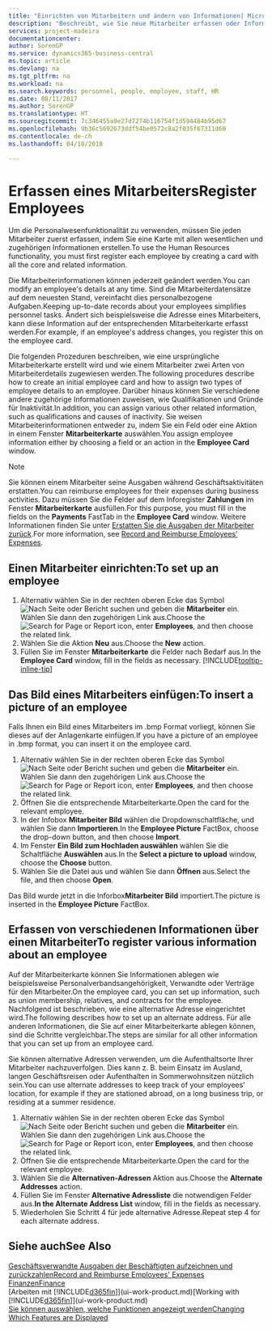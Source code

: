 ```yaml
---
title: "Einrichten von Mitarbeitern und ändern von Informationen| Microsoft Docs"
description: "Beschreibt, wie Sie neue Mitarbeiter erfassen oder Informationen für vorhandene Mitarbeiter bearbeiten."
services: project-madeira
documentationcenter: 
author: SorenGP
ms.service: dynamics365-business-central
ms.topic: article
ms.devlang: na
ms.tgt_pltfrm: na
ms.workload: na
ms.search.keywords: personnel, people, employee, staff, HR
ms.date: 08/11/2017
ms.author: SorenGP
ms.translationtype: HT
ms.sourcegitcommit: 7c346455a9e27d7274b116754f1d594484b95d67
ms.openlocfilehash: 9b36c5692673ddf54be0572c8a2f035f67311d60
ms.contentlocale: de-ch
ms.lasthandoff: 04/18/2018

---
```

# <a name="register-employees"></a><span data-ttu-id="d6e0b-103">Erfassen eines Mitarbeiters</span><span class="sxs-lookup"><span data-stu-id="d6e0b-103">Register Employees</span></span>
<span data-ttu-id="d6e0b-104">Um die Personalwesenfunktionalität zu verwenden, müssen Sie jeden Mitarbeiter zuerst erfassen, indem Sie eine Karte mit allen wesentlichen und zugehörigen Informationen erstellen.</span><span class="sxs-lookup"><span data-stu-id="d6e0b-104">To use the Human Resources functionality, you must first register each employee by creating a card with all the core and related information.</span></span>

<span data-ttu-id="d6e0b-105">Die Mitarbeiterinformationen können jederzeit geändert werden.</span><span class="sxs-lookup"><span data-stu-id="d6e0b-105">You can modify an employee's details at any time.</span></span> <span data-ttu-id="d6e0b-106">Sind die Mitarbeiterdatensätze auf dem neuesten Stand, vereinfacht dies personalbezogene Aufgaben.</span><span class="sxs-lookup"><span data-stu-id="d6e0b-106">Keeping up-to-date records about your employees simplifies personnel tasks.</span></span> <span data-ttu-id="d6e0b-107">Ändert sich beispielsweise die Adresse eines Mitarbeiters, kann diese Information auf der entsprechenden Mitarbeiterkarte erfasst werden.</span><span class="sxs-lookup"><span data-stu-id="d6e0b-107">For example, if an employee's address changes, you register this on the employee card.</span></span>

<span data-ttu-id="d6e0b-108">Die folgenden Prozeduren beschreiben, wie eine ursprüngliche Mitarbeiterkarte erstellt wird und wie einem Mitarbeiter zwei Arten von Mitarbeiterdetails zugewiesen werden.</span><span class="sxs-lookup"><span data-stu-id="d6e0b-108">The following procedures describe how to create an initial employee card and how to assign two types of employee details to an employee.</span></span> <span data-ttu-id="d6e0b-109">Darüber hinaus können Sie verschiedene andere zugehörige Informationen zuweisen, wie Qualifikationen und Gründe für Inaktivität.</span><span class="sxs-lookup"><span data-stu-id="d6e0b-109">In addition, you can assign various other related information, such as qualifications and causes of inactivity.</span></span> <span data-ttu-id="d6e0b-110">Sie weisen Mitarbeiterinformationen entweder zu, indem Sie ein Feld oder eine Aktion in einem Fenster **Mitarbeiterkarte** auswählen.</span><span class="sxs-lookup"><span data-stu-id="d6e0b-110">You assign employee information either by choosing a field or an action in the **Employee Card** window.</span></span>

> [!NOTE]  
> <span data-ttu-id="d6e0b-111">Sie können einem Mitarbeiter seine Ausgaben während Geschäftsaktivitäten erstatten.</span><span class="sxs-lookup"><span data-stu-id="d6e0b-111">You can reimburse employees for their expenses during business activities.</span></span> <span data-ttu-id="d6e0b-112">Dazu müssen Sie die Felder auf dem Inforegister **Zahlungen** im Fenster **Mitarbeiterkarte** ausfüllen.</span><span class="sxs-lookup"><span data-stu-id="d6e0b-112">For this purpose, you must fill in the fields on the **Payments** FastTab in the **Employee Card** window.</span></span> <span data-ttu-id="d6e0b-113">Weitere Informationen finden Sie unter [Erstatten Sie die Ausgaben der Mitarbeiter zurück](finance-how-record-reimburse-employee-expenses.md).</span><span class="sxs-lookup"><span data-stu-id="d6e0b-113">For more information, see [Record and Reimburse Employees' Expenses](finance-how-record-reimburse-employee-expenses.md).</span></span>

## <a name="to-set-up-an-employee"></a><span data-ttu-id="d6e0b-114">Einen Mitarbeiter einrichten:</span><span class="sxs-lookup"><span data-stu-id="d6e0b-114">To set up an employee</span></span>
1. <span data-ttu-id="d6e0b-115">Alternativ wählen Sie in der rechten oberen Ecke das Symbol ![Nach Seite oder Bericht suchen](media/ui-search/search_small.png "Nach Seite oder Bericht suchen") und geben die **Mitarbeiter** ein. Wählen Sie dann den zugehörigen Link aus.</span><span class="sxs-lookup"><span data-stu-id="d6e0b-115">Choose the ![Search for Page or Report](media/ui-search/search_small.png "Search for Page or Report icon") icon, enter **Employees**, and then choose the related link.</span></span>
2. <span data-ttu-id="d6e0b-116">Wählen Sie die Aktion **Neu** aus.</span><span class="sxs-lookup"><span data-stu-id="d6e0b-116">Choose the **New** action.</span></span>
3. <span data-ttu-id="d6e0b-117">Füllen Sie im Fenster **Mitarbeiterkarte** die Felder nach Bedarf aus.</span><span class="sxs-lookup"><span data-stu-id="d6e0b-117">In the **Employee Card** window, fill in the fields as necessary.</span></span> [!INCLUDE[tooltip-inline-tip](includes/tooltip-inline-tip_md.md)]

## <a name="to-insert-a-picture-of-an-employee"></a><span data-ttu-id="d6e0b-118">Das Bild eines Mitarbeiters einfügen:</span><span class="sxs-lookup"><span data-stu-id="d6e0b-118">To insert a picture of an employee</span></span>
<span data-ttu-id="d6e0b-119">Falls Ihnen ein Bild eines Mitarbeiters im .bmp Format vorliegt,  können Sie dieses auf der Anlagenkarte einfügen.</span><span class="sxs-lookup"><span data-stu-id="d6e0b-119">If you have a picture of an employee in .bmp format, you can insert it on the employee card.</span></span>

1. <span data-ttu-id="d6e0b-120">Alternativ wählen Sie in der rechten oberen Ecke das Symbol ![Nach Seite oder Bericht suchen](media/ui-search/search_small.png "Nach Seite oder Bericht suchen") und geben die **Mitarbeiter** ein. Wählen Sie dann den zugehörigen Link aus.</span><span class="sxs-lookup"><span data-stu-id="d6e0b-120">Choose the ![Search for Page or Report](media/ui-search/search_small.png "Search for Page or Report icon") icon, enter **Employees**, and then choose the related link.</span></span>
2. <span data-ttu-id="d6e0b-121">Öffnen Sie die entsprechende Mitarbeiterkarte.</span><span class="sxs-lookup"><span data-stu-id="d6e0b-121">Open the card for the relevant employee.</span></span>
3. <span data-ttu-id="d6e0b-122">In der Infobox **Mitarbeiter Bild** wählen die Dropdownschaltfläche, und wählen Sie dann **Importieren**.</span><span class="sxs-lookup"><span data-stu-id="d6e0b-122">In the **Employee Picture** FactBox, choose the drop-down button, and then choose **Import**.</span></span>
4. <span data-ttu-id="d6e0b-123">Im Fenster **Ein Bild zum Hochladen auswählen** wählen Sie die Schaltfläche **Auswählen** aus.</span><span class="sxs-lookup"><span data-stu-id="d6e0b-123">In the **Select a picture to upload** window, choose the **Choose** button.</span></span>
5. <span data-ttu-id="d6e0b-124">Wählen Sie die Datei aus und wählen Sie dann **Öffnen** aus.</span><span class="sxs-lookup"><span data-stu-id="d6e0b-124">Select the file, and then choose **Open**.</span></span>

<span data-ttu-id="d6e0b-125">Das Bild wurde jetzt in die Inforbox**Mitarbeiter Bild** importiert.</span><span class="sxs-lookup"><span data-stu-id="d6e0b-125">The picture is inserted in the **Employee Picture** FactBox.</span></span>

## <a name="to-register-various-information-about-an-employee"></a><span data-ttu-id="d6e0b-126">Erfassen von verschiedenen Informationen über einen Mitarbeiter</span><span class="sxs-lookup"><span data-stu-id="d6e0b-126">To register various information about an employee</span></span>
<span data-ttu-id="d6e0b-127">Auf der Mitarbeiterkarte können Sie Informationen ablegen wie beispielsweise Personalverbandsangehörigkeit, Verwandte oder Verträge für den Mitarbeiter.</span><span class="sxs-lookup"><span data-stu-id="d6e0b-127">On the employee card, you can set up information, such as union membership, relatives, and contracts for the employee.</span></span> <span data-ttu-id="d6e0b-128">Nachfolgend ist beschrieben, wie eine alternative Adresse eingerichtet wird.</span><span class="sxs-lookup"><span data-stu-id="d6e0b-128">The following describes how to set up an alternate address.</span></span> <span data-ttu-id="d6e0b-129">Für alle anderen Informationen, die Sie auf einer Mitarbeiterkarte ablegen können, sind die Schritte vergleichbar.</span><span class="sxs-lookup"><span data-stu-id="d6e0b-129">The steps are similar for all other information that you can set up from an employee card.</span></span>

<span data-ttu-id="d6e0b-130">Sie können alternative Adressen verwenden, um die Aufenthaltsorte Ihrer Mitarbeiter nachzuverfolgen. Dies kann z. B. beim Einsatz im Ausland, langen Geschäftsreisen oder Aufenthalten in Sommerwohnsitzen nützlich sein.</span><span class="sxs-lookup"><span data-stu-id="d6e0b-130">You can use alternate addresses to keep track of your employees’ location, for example if they are stationed abroad, on a long business trip, or residing at a summer residence.</span></span>

1. <span data-ttu-id="d6e0b-131">Alternativ wählen Sie in der rechten oberen Ecke das Symbol ![Nach Seite oder Bericht suchen](media/ui-search/search_small.png "Nach Seite oder Bericht suchen") und geben die **Mitarbeiter** ein. Wählen Sie dann den zugehörigen Link aus.</span><span class="sxs-lookup"><span data-stu-id="d6e0b-131">Choose the ![Search for Page or Report](media/ui-search/search_small.png "Search for Page or Report icon") icon, enter **Employees**, and then choose the related link.</span></span>
2. <span data-ttu-id="d6e0b-132">Öffnen Sie die entsprechende Mitarbeiterkarte.</span><span class="sxs-lookup"><span data-stu-id="d6e0b-132">Open the card for the relevant employee.</span></span>
3. <span data-ttu-id="d6e0b-133">Wählen Sie die **Alternativen-Adressen** Aktion aus.</span><span class="sxs-lookup"><span data-stu-id="d6e0b-133">Choose the **Alternate Addresses** action.</span></span>
4. <span data-ttu-id="d6e0b-134">Füllen Sie im Fenster **Alternative Adressliste** die notwendigen Felder aus.</span><span class="sxs-lookup"><span data-stu-id="d6e0b-134">**In the Alternate Address List** window, fill in the fields as necessary.</span></span>
5. <span data-ttu-id="d6e0b-135">Wiederholen Sie Schritt 4 für jede alternative Adresse.</span><span class="sxs-lookup"><span data-stu-id="d6e0b-135">Repeat step 4 for each alternate address.</span></span>

## <a name="see-also"></a><span data-ttu-id="d6e0b-136">Siehe auch</span><span class="sxs-lookup"><span data-stu-id="d6e0b-136">See Also</span></span>
[<span data-ttu-id="d6e0b-137">Geschäftsverwandte Ausgaben der Beschäftigten aufzeichnen und zurückzahlen</span><span class="sxs-lookup"><span data-stu-id="d6e0b-137">Record and Reimburse Employees' Expenses</span></span>](finance-how-record-reimburse-employee-expenses.md)  
[<span data-ttu-id="d6e0b-138">Finanzen</span><span class="sxs-lookup"><span data-stu-id="d6e0b-138">Finance</span></span>](finance.md)  
<span data-ttu-id="d6e0b-139">[Arbeiten mit [!INCLUDE[d365fin](includes/d365fin_md.md)]](ui-work-product.md)</span><span class="sxs-lookup"><span data-stu-id="d6e0b-139">[Working with [!INCLUDE[d365fin](includes/d365fin_md.md)]](ui-work-product.md)</span></span>  
[<span data-ttu-id="d6e0b-140">Sie können auswählen, welche Funktionen angezeigt werden</span><span class="sxs-lookup"><span data-stu-id="d6e0b-140">Changing Which Features are Displayed</span></span>](ui-experiences.md)

